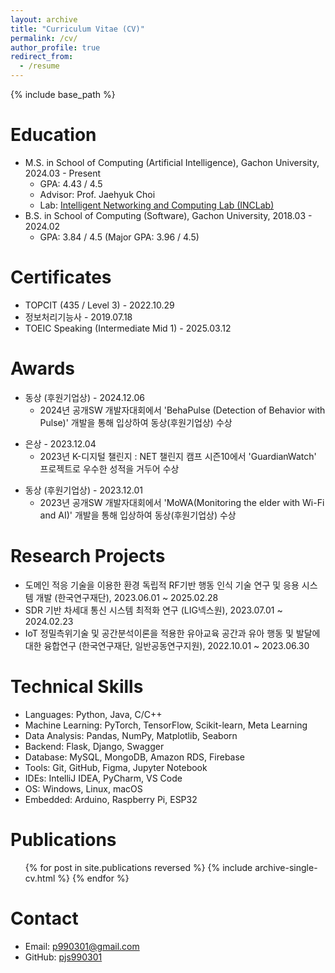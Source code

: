 ```yaml
---
layout: archive
title: "Curriculum Vitae (CV)"
permalink: /cv/
author_profile: true
redirect_from:
  - /resume
---
```


{% include base_path %}

Education
======
* M.S. in School of Computing (Artificial Intelligence), Gachon University, 2024.03 - Present
  * GPA: 4.43 / 4.5
  * Advisor: Prof. Jaehyuk Choi
  * Lab: [Intelligent Networking and Computing Lab (INCLab)](https://sites.google.com/gachon.ac.kr/inclab/)
* B.S. in School of Computing (Software), Gachon University, 2018.03 - 2024.02
  * GPA: 3.84 / 4.5 (Major GPA: 3.96 / 4.5)

Certificates
======
* TOPCIT (435 / Level 3) - 2022.10.29
* 정보처리기능사 - 2019.07.18
* TOEIC Speaking (Intermediate Mid 1) - 2025.03.12

Awards
======
* 동상 (후원기업상) - 2024.12.06
  * 2024년 공개SW 개발자대회에서 'BehaPulse (Detection of Behavior with Pulse)' 개발을 통해 입상하여 동상(후원기업상) 수상

[//]: # (  * 수여 기관: 오에스비씨&#40;주&#41;)
  
* 은상 - 2023.12.04
  * 2023년 K-디지털 챌린지 : NET 챌린지 캠프 시즌10에서 'GuardianWatch' 프로젝트로 우수한 성적을 거두어 수상

[//]: # (  * 수여 기관: SDN/NFV포럼)
  
* 동상 (후원기업상) - 2023.12.01
  * 2023년 공개SW 개발자대회에서 'MoWA(Monitoring the elder with Wi-Fi and AI)' 개발을 통해 입상하여 동상(후원기업상) 수상

[//]: # (  * 수여 기관: &#40;주&#41;티지)

Research Projects
======
* 도메인 적응 기술을 이용한 환경 독립적 RF기반 행동 인식 기술 연구 및 응용 시스템 개발 (한국연구재단), 2023.06.01 ~ 2025.02.28
* SDR 기반 차세대 통신 시스템 최적화 연구 (LIG넥스원), 2023.07.01 ~ 2024.02.23
* IoT 정밀측위기술 및 공간분석이론을 적용한 유아교육 공간과 유아 행동 및 발달에 대한 융합연구 (한국연구재단, 일반공동연구지원), 2022.10.01 ~ 2023.06.30

Technical Skills
======
* Languages: Python, Java, C/C++
* Machine Learning: PyTorch, TensorFlow, Scikit-learn, Meta Learning
* Data Analysis: Pandas, NumPy, Matplotlib, Seaborn
* Backend: Flask, Django, Swagger
* Database: MySQL, MongoDB, Amazon RDS, Firebase
* Tools: Git, GitHub, Figma, Jupyter Notebook
* IDEs: IntelliJ IDEA, PyCharm, VS Code
* OS: Windows, Linux, macOS
* Embedded: Arduino, Raspberry Pi, ESP32


Publications
======
  <ul>{% for post in site.publications reversed %}
    {% include archive-single-cv.html %}
  {% endfor %}</ul>

Contact
======
* Email: [p990301@gmail.com](mailto:p990301@gmail.com)
* GitHub: [pjs990301](https://github.com/pjs990301)